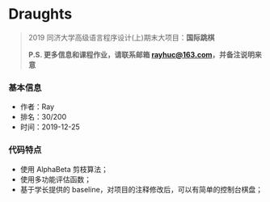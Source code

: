 # Draughts
> 2019 同济大学高级语言程序设计(上)期末大项目：**国际跳棋**
>
> **P.S. 更多信息和课程作业，请联系邮箱 rayhuc@163.com，并备注说明来意**



### 基本信息

- 作者：Ray
- 排名：30/200
- 时间：2019-12-25



### 代码特点

- 使用 AlphaBeta 剪枝算法；
- 使用多功能评估函数；
- 基于学长提供的 baseline，对项目的注释修改后，可以有简单的控制台棋盘；
